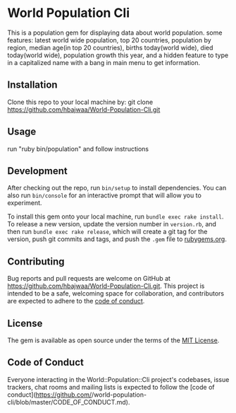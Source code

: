 # World Population Cli

This is a population gem for displaying data about world population.
some features: latest world wide population, top 20 countries, population by region,
median age(in top 20 countries), births today(world wide), died today(world wide),
population growth this year, and a hidden feature to type in a capitalized name with a bang
in main menu to get information.

## Installation

Clone this repo to your local machine by:
git clone https://github.com/hbajwaa/World-Population-Cli.git

## Usage

run "ruby bin/population" and follow instructions

## Development

After checking out the repo, run `bin/setup` to install dependencies. You can also run `bin/console` for an interactive prompt that will allow you to experiment.

To install this gem onto your local machine, run `bundle exec rake install`. To release a new version, update the version number in `version.rb`, and then run `bundle exec rake release`, which will create a git tag for the version, push git commits and tags, and push the `.gem` file to [rubygems.org](https://rubygems.org).

## Contributing

Bug reports and pull requests are welcome on GitHub at https://github.com/hbajwaa/World-Population-Cli.git. This project is intended to be a safe, welcoming space for collaboration, and contributors are expected to adhere to the [code of conduct](https://github.com/hbajwaa/world-population-cli/blob/master/CODE_OF_CONDUCT.md).


## License

The gem is available as open source under the terms of the [MIT License](https://opensource.org/licenses/MIT).

## Code of Conduct

Everyone interacting in the World::Population::Cli project's codebases, issue trackers, chat rooms and mailing lists is expected to follow the [code of conduct](https://github.com/<github username>/world-population-cli/blob/master/CODE_OF_CONDUCT.md).
